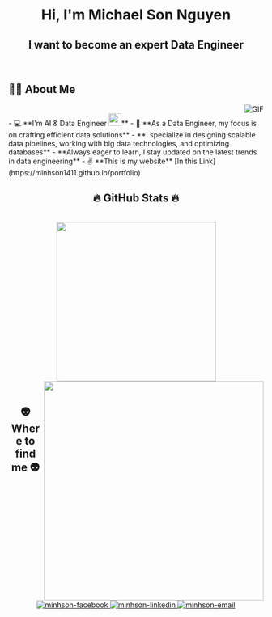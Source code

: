 <h1 align="center">Hi, I'm Michael Son Nguyen</h1>
<h2 align="center">I want to become an expert Data Engineer</h3>
<br/>

## 🙋‍♂️ About Me

  <img align="right" alt="GIF" src="https://media.giphy.com/media/836HiJc7pgzy8iNXCn/giphy.gif" />
<br>
- 💻 **I'm AI & Data Engineer <img src="https://media.giphy.com/media/hvRJCLFzcasrR4ia7z/giphy.gif" width="25px" height="25px">**
- 👀 **As a Data Engineer, my focus is on crafting efficient data solutions** 
- **I specialize in designing scalable data pipelines, working with big data technologies, and optimizing databases**
- **Always eager to learn, I stay updated on the latest trends in data engineering**
- ✌ **This is my website** [In this Link](https://minhson1411.github.io/portfolio)

<br>
<h2 align="center">🔥 GitHub Stats 🔥</h2>
<!-- https://github.com/anuraghazra/github-readme-stats -->
<br>
<div align=center>
  <a href="#" title="MinhSon">
    <img width="315" align="center" src="https://github-readme-stats.vercel.app/api/top-langs/?username=minhson1411&hide=c%23,powershell,Mathematica,Ruby,Objective-C,Objective-C%2b%2b,Cuda&title_color=61dafb&text_color=ffffff&icon_color=61dafb&bg_color=20232a&langs_count=8&layout=compact&border_color=61dafb&hide_border=true" />
  </a>
  <a href="#" title="MinhSon">
    <img align="right" width="434" src="https://github-readme-stats.vercel.app/api?username=minhson1411&show_icons=true&theme=react&border_color=61dafb&hide_border=true" />
  </a>
</div>

<br>

<h2 align="center">👽 Where to find me 👽</h2>
<br>
<!-- https://icons8.com -->
<div align="center">
  
  <a href="https://www.facebook.com/nguyenson1411" target="blank">
    <img src="https://img.icons8.com/bubbles/100/000000/facebook-new.png" alt=" minhson-facebook" />
  </a>
  
  <a href="https://www.linkedin.com/in/nms1411" target="blank">
    <img src="https://img.icons8.com/bubbles/100/000000/linkedin.png" alt="minhson-linkedin" />
  </a>
  
  <a href="mailto:minhson5921@gmail.com" target="top">
    <img src="https://img.icons8.com/bubbles/100/000000/apple-mail.png" alt="minhson-email" />
  </a>
</div>

<br>




